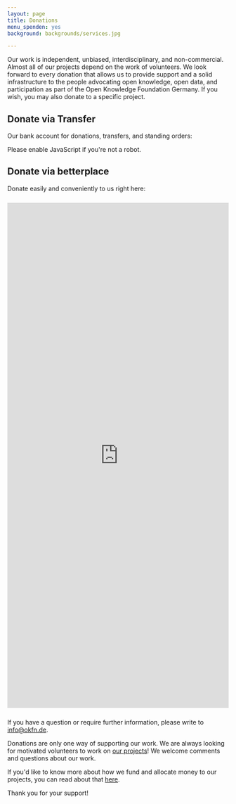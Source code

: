 ```yaml
---
layout: page
title: Donations
menu_spenden: yes
background: backgrounds/services.jpg

---
```

Our work is independent, unbiased, interdisciplinary, and non-commercial. Almost all of our projects depend on the work of volunteers. We look forward to every donation that allows us to provide support and a solid infrastructure to the people advocating open knowledge, open data, and participation as part of the Open Knowledge Foundation Germany. If you wish, you may also donate to a specific project.

## Donate via Transfer

Our bank account for donations, transfers, and standing orders:

<noscript><p>Please enable JavaScript if you're not a robot.</p></noscript>
<script>document.write(`
<dl>
  <dt>Name</dt>
  <dd>Open Knowledge Foundation Deutschland e.V.</dd>
  <dt>Bank account</dt>
  <dd>1173893200</dd>
  <dt>IBAN</dt>
  <dd>DE36430609671173893200</dd>
  <dt>BIC</dt>
  <dd>GENODEM1GLS</dd>
</dl>`)</script>


## Donate via betterplace

Donate easily and conveniently to us right here:

<iframe width="100%" height="1150px" name="Spenden" style="border:0; padding-top:10px; padding-bottom:10px; max-width: 100%;display: block; margin: 0 auto;" src="https://www.betterplace.org/en/organisations/okfde/iframe_donations/new">
  &lt;p&gt;&lt;a href="https://www.betterplace.org/en/organisations/okfde/partner_donations/new?utm_campaign=donate_btn_for_orgs&amp;#038;utm_content=okfde&amp;#038;utm_medium=external_banner&amp;#038;utm_source=orgs" target="_blank" title="Jetzt spenden mit betterplace.org!"&gt;&lt;img alt="Jetzt spenden mit betterplace.org!" height="101" src="//asset1.betterplace.org/assets/partner_widget_de-b9e7b3594d0ed53e86f32f793869d3ce.png" style="border:0px" width="160" /&gt;
&lt;/a&gt;&lt;/p&gt;
</iframe>

If you have a question or require further information, please write to <a href="mailto:info@okfn.de">info@okfn.de</a>.

Donations are only one way of supporting our work. We are always looking for motivated volunteers to work on [our projects](../projekte/)! We welcome comments and questions about our work.

If you'd like to know more about how we fund and allocate money to our projects, you can read about that [here](../verein/).

Thank you for your support!
